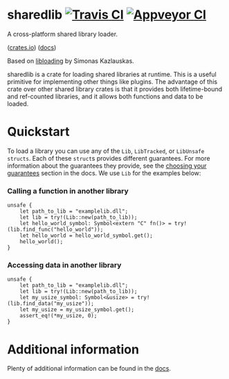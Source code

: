 # sharedlib [![Travis CI][tcii]][tci] [![Appveyor CI][acii]][aci]

[tcii]: https://travis-ci.org/tyleo/sharedlib.svg?branch=master
[tci]: https://travis-ci.org/tyleo/sharedlib
[acii]: https://ci.appveyor.com/api/projects/status/95wp614fd08o8rus?svg=true
[aci]: https://ci.appveyor.com/project/tyleo/sharedlib

A cross-platform shared library loader.

([crates.io][crate]) ([docs][docs])

[crate]: https://crates.io/crates/sharedlib
[docs]: https://tyleo.github.io/sharedlib/target/doc/sharedlib/index.html

Based on [libloading](https://crates.io/crates/libloading) by Simonas Kazlauskas.

sharedlib is a crate for loading shared libraries at runtime. This is a useful primitive for implementing other things like plugins. The advantage of this crate over other shared library crates is that it provides both lifetime-bound and ref-counted libraries, and it allows both functions and data to be loaded.

# Quickstart
To load a library you can use any of the `Lib`, `LibTracked`, or `LibUnsafe` `structs`. Each of these `struct`s provides different guarantees. For more information about the guarantees they provide, see the [choosing your guarantees][choosing_your_guarantees] section in the docs. We use `Lib` for the examples below:

[choosing_your_guarantees]: https://tyleo.github.io/sharedlib/target/doc/sharedlib/index.html#choosing-your-guarantees

### Calling a function in another library
```norun
unsafe {
    let path_to_lib = "examplelib.dll";
    let lib = try!(Lib::new(path_to_lib));
    let hello_world_symbol: Symbol<extern "C" fn()> = try!(lib.find_func("hello_world"));
    let hello_world = hello_world_symbol.get();
    hello_world();
}
```

### Accessing data in another library
```norun
unsafe {
    let path_to_lib = "examplelib.dll";
    let lib = try!(Lib::new(path_to_lib));
    let my_usize_symbol: Symbol<&usize> = try!(lib.find_data("my_usize"));
    let my_usize = my_usize_symbol.get();
    assert_eq!(*my_usize, 0);
}
```

# Additional information
Plenty of additional information can be found in the [docs].
